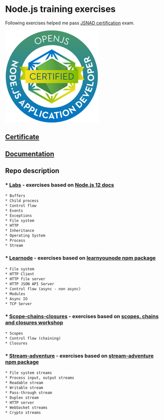 # Node.js training exercises

Following exercises helped me pass [JSNAD certification](https://training.linuxfoundation.org/certification/jsnad/) exam.

![JSNAD](./node-appdev.png "JSNAD badge")

## [Certificate](https://ti-user-certificates.s3.amazonaws.com/e0df7fbf-a057-42af-8a1f-590912be5460/3bf351fe-8c3d-5973-b8d8-445fc261cba8-maxim-gherman-openjs-nodejs-application-developer-jsnad-certificate.pdf)

## [Documentation](https://www.max-gherman.dev/blog/2021/02/07/jsnad-certification)

## Repo description

### * [Labs](./labs) - exercises based on [Node.js 12 docs](https://nodejs.org/docs/latest-v12.x/api/)
    * Buffers
    * Child process
    * Control flow
    * Events
    * Exceptions
    * File system
    * HTTP
    * Inheritance
    * Operating System
    * Process
    * Stream

### * [Learnode](./learnode) - exercises based on [learnyounode npm package](https://www.npmjs.com/package/learnyounode)
    * File system
    * HTTP Client
    * HTTP file server
    * HTTP JSON API Server
    * Control flow (async - non async)
    * Modules
    * Async IO
    * TCP Server

### * [Scope-chains-closures](./scope-chains-closures) - exercises based on [scopes, chains and closures workshop](https://github.com/workshopper/scope-chains-closures)
    * Scopes
    * Control flow (chaining)
    * Closures

### * [Stream-adventure](./stream-adventure) - exercises based on [stream-adventure npm package](https://www.npmjs.com/package/stream-adventure)
    * File system streams
    * Process input, output streams
    * Readable stream
    * Writable stream
    * Pass-through stream
    * Duplex stream
    * HTTP server
    * WebSocket streams
    * Crypto streams


